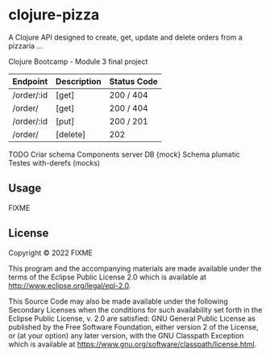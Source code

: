 # clojure-pizza

A Clojure API designed to create, get, update and delete orders from a pizzaria ... 


Clojure Bootcamp - Module 3 final project

| Endpoint    | Description | Status Code | 
| ----------- | ----------- |-----------  | 
| /order/:id  | [get]       | 200 / 404   | 
| /order/     | [get]       | 200 / 404   |
| /order/:id  | [put]       | 200 / 201   |
| /order/     | [delete]    | 202         |

TODO 
Criar schema
Components
    server
    DB {mock} 
Schema
    plumatic
Testes
    with-derefs (mocks)    

    
## Usage

FIXME

## License

Copyright © 2022 FIXME

This program and the accompanying materials are made available under the
terms of the Eclipse Public License 2.0 which is available at
http://www.eclipse.org/legal/epl-2.0.

This Source Code may also be made available under the following Secondary
Licenses when the conditions for such availability set forth in the Eclipse
Public License, v. 2.0 are satisfied: GNU General Public License as published by
the Free Software Foundation, either version 2 of the License, or (at your
option) any later version, with the GNU Classpath Exception which is available
at https://www.gnu.org/software/classpath/license.html.
